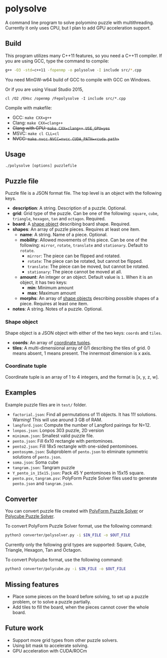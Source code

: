 # polysolve

A command line program to solve polyomino puzzle with multithreading. Currently it only uses CPU, but I plan to add GPU acceleration support.

## Build

This program utilizes many C++11 features, so you need a C++11 compiler. If you are using GCC, type the command to compile:

```bash
g++ -O3 -std=c++11 -fopenmp -o polysolve -I include src/*.cpp
```

You need MinGW-w64 build of GCC to compile with GCC on Windows.

Or if you are using Visual Studio 2015,

```Batchfile
cl /O2 /EHsc /openmp /Fepolysolve -I include src/*.cpp
```

Compile with makefile:

* GCC: `make CXX=g++`
* Clang: `make CXX=clang++`
* ~~Clang with GPU: `make CXX=clang++ USE_GPU=yes`~~
* MSVC: `make cl CLL=cl`
* ~~NVCC: `make nvcc NVCC=nvcc CUDA_PATH=<cuda path>`~~ 

## Usage

```
./polysolve [options] puzzlefile
```

## Puzzle file

Puzzle file is a JSON format file. The top level is an object with the following keys.

* **description**: A string. Description of a puzzle. Optional.
* **grid**: Grid type of the puzzle. Can be one of the following: `square`, `cube`, `triangle`, `hexagon`, `tan` and `octagon`. Required.
* **board**: A [shape object](#shape-object) describing board shape. Required.
* **shapes**: An array of puzzle pieces. Requires at least one item.
    - **name**: A string. Name of a piece. Optional.
    - **mobility**: Allowed movements of this piece. Can be one of the following: `mirror`, `rotate`, `translate` and `stationary`. Default to `rotate`.
        + `mirror`: The piece can be flipped and rotated.
        + `rotate`: The piece can be rotated, but cannot be flipped.
        + `translate`: The piece can be moved, but cannot be rotated.
        + `stationary`: The piece cannot be moved at all.
    - **amount**: An integer or an object.
    Default value is `1`.
    When it is an object, it has two keys:
        + **min**: Minimum amount
        + **max**: Maximum amount
    - **morphs**: An array of [shape objects](#shape-object) describing possible shapes of a piece. Requires at least one item.
* **notes**: A string. Notes of a puzzle. Optional.

### Shape object
Shape object is a JSON object with either of the two keys: `coords` and `tiles`.

* **coords**: An array of [coordinate tuples](#coordinate-tuple).
* **tiles**: A multi-dimensional array of 0/1 describing the tiles of grid. 0 means absent, 1 means present. The innermost dimension is x axis.

### Coordinate tuple
Coordinate tuple is an array of 1 to 4 integers, and the format is [x, y, z, w].

## Examples

Example puzzle files are in `test/` folder.
* `factorial.json`: Find all permutations of 11 objects. It has 11! solutions. Warning! This will use around 3 GB of RAM.
* `langford.json`: Compute the number of Langford pairings for N=12.
* `lonpos.json`: Lonpos 303 puzzle, 2D version
* `minimum.json`: Smallest valid puzzle file.
* `pento.json`: Fill 6x10 rectangle with pentominoes.
* `pento2.json`: Fill 18x5 rectangle with one-sided pentominoes.
* `pentosymm.json`: Subproblem of `pento.json` to eliminate symmetric solutions of `pento.json`.
* `soma.json`: Soma cube
* `tangram.json`: Tangram puzzle
* `Y_pento_in_15x15.json`: Pack 45 Y pentominoes in 15x15 square.
* `pento.psv`, `tangram.psv`: PolyForm Puzzle Solver files used to generate `pento.json` and `tangram.json`.

## Converter

You can convert puzzle file created with [PolyForm Puzzle Solver](https://www.jaapsch.net/puzzles/polysolver.htm) or [Polycube Puzzle Solver](http://www.mattbusche.org/projects/polycube/).

To convert PolyForm Puzzle Solver format, use the following command:

```sh
python3 converter/polysolver.py -i $IN_FILE -o $OUT_FILE
```

Currently only the following grid types are supported: Square, Cube, Triangle, Hexagon, Tan and Octagon.

To convert Polycube format, use the following command:

```sh
python3 converter/polycube.py -i $IN_FILE -o $OUT_FILE
```

## Missing features
* Place some pieces on the board before solving, to set up a puzzle problem, or to solve a puzzle partially.
* Add tiles to fill the board, when the pieces cannot cover the whole board.

## Future work
* Support more grid types from other puzzle solvers.
* Using bit mask to accelerate solving.
* GPU acceleration with CUDA/ROCm
